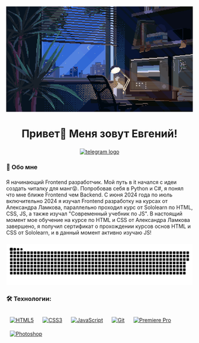 <br clear="both">

<div align="center">
  <img src="https://github.com/AogirisJef/AogirisJef/blob/main/Assets/74635989b770a38189fff31a8ef152ea.gif"/>
</div>

###

<h1 align="center">Привет👋 Меня зовут Евгений!</h1>

###

<div align="center">
  <a href="https://t.me/AogirisJef" target="_blank">
    <img src="https://img.shields.io/static/v1?message=Telegram&logo=telegram&label=&color=2CA5E0&logoColor=white&labelColor=&style=for-the-badge" height="25" alt="telegram logo"  />
  </a>
</div>

###

<h3 align="left">👀  Обо мне</h3>

###

<p align="left">Я начинающий Frontend разработчик. Мой путь в it начался с идеи создать читалку для манг😝. Попробовав себя в Python и C#, я понял что мне ближе Frontend чем Backend. С июня 2024 года по июль включительно 2024 я изучал Frontend разработку на курсах от Александра Ламкова, параллельно проходил курс от Sololearn по HTML, CSS, JS, а также изучал "Современный учебник по JS". В настоящий момент мое обучение на курсе по HTML и CSS от Александра Ламкова завершено, я получил сертификат о прохождении курсов основ HTML и CSS от Sololearn, и в данный момент активно изучаю JS!</p>

###

<p align="center">
 <img width="600" src="https://github.com/AogirisJef/AogirisJef/blob/main/Assets/github-snake.svg" alt="snake"/>
</p>

###

<h3 align="left">🛠 Технологии:</h3>

###

<div align="left">
  <a href="https://en.wikipedia.org/wiki/HTML5" target="_blank"><img style="margin: 10px" src="https://profilinator.rishav.dev/skills-assets/html5-original-wordmark.svg" alt="HTML5" height="50" /></a>  
  <a href="https://www.w3schools.com/css/" target="_blank"><img style="margin: 10px" src="https://profilinator.rishav.dev/skills-assets/css3-original-wordmark.svg" alt="CSS3" height="50" /></a>  
  <a href="https://www.javascript.com/" target="_blank"><img style="margin: 10px" src="https://profilinator.rishav.dev/skills-assets/javascript-original.svg" alt="JavaScript" height="50" /></a>  
  <a href="https://github.com/" target="_blank"><img style="margin: 10px" src="https://profilinator.rishav.dev/skills-assets/git-scm-icon.svg" alt="Git" height="50" /></a>
  <a href="https://www.adobe.com/in/products/premiere.html" target="_blank"><img style="margin: 10px" src="https://profilinator.rishav.dev/skills-assets/adobepremierepro.png" alt="Premiere Pro" height="50" /></a>  
  <a href="https://www.adobe.com/in/products/photoshop.html" target="_blank"><img style="margin: 10px" src="https://profilinator.rishav.dev/skills-assets/photoshop-plain.svg" alt="Photoshop" height="50" /></a>  
</div>

###
